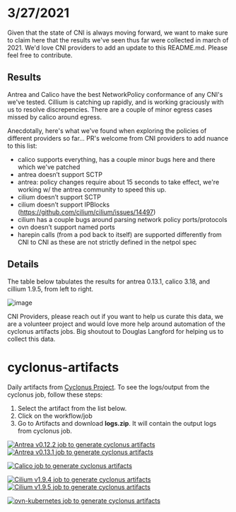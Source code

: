 # 3/27/2021

Given that the state of CNI is always moving forward, we want to make sure to claim here that the results we've seen thus far were collected in march of 2021.  We'd love CNI providers to add an update to this README.md.  Please feel free to contribute.

## Results
Antrea and Calico have the best NetworkPolicy conformance of any CNI's we've tested.  Cillium is catching up rapidly, and is working graciously with us to resolve discrepencies.  There are a couple of minor egress cases missed by calico around egress.

Anecdotally, here's what we've found when exploring the policies of different providers so far... PR's welcome from CNI providers to add nuance to this list:

- calico supports everything, has a couple minor bugs here and there which we've patched
- antrea doesn’t support SCTP
- antrea: policy changes require about 15 seconds to take effect, we're working w/ the antrea community to speed this up.
- cilium doesn’t support SCTP
- cilium doesn’t support IPBlocks (https://github.com/cilium/cilium/issues/14497)
- cilium has a couple bugs around parsing network policy ports/protocols
- ovn doesn’t support named ports
- harepin calls (from a pod back to itself) are supported differently from CNI to CNI as these are not strictly defined in the netpol spec

## Details

The table below tabulates the results for antrea 0.13.1, calico 3.18, and cillium 1.9.5, from left to right.  

![image](https://user-images.githubusercontent.com/826111/112733880-c5b96b80-8eff-11eb-9378-062b6d045316.png)

CNI Providers, please reach out if you want to help us curate this data, we are a volunteer project and would love more help around automation of the cyclonus artifacts jobs.  Big shoutout to Douglas Langford for helping us to collect this data.

# cyclonus-artifacts
Daily artifacts from [Cyclonus Project](https://github.com/mattfenwick/cyclonus). To see the logs/output from the cyclonus job, follow these steps:

  1. Select the artifact from the list below.
  2. Click on the workflow/job
  3. Go to Artifacts and download **logs.zip**. It will contain the output logs from cyclonus job.

[![Antrea v0.12.2 job to generate cyclonus artifacts](https://github.com/K8sbykeshed/cyclonus-artifacts/actions/workflows/antrea_v0.12.2_job.yml/badge.svg)](https://github.com/K8sbykeshed/cyclonus-artifacts/actions/workflows/antrea_v0.12.2_job.yml)  
[![Antrea v0.13.1 job to generate cyclonus artifacts](https://github.com/K8sbykeshed/cyclonus-artifacts/actions/workflows/antrea_v0.13.1_job.yml/badge.svg)](https://github.com/K8sbykeshed/cyclonus-artifacts/actions/workflows/antrea_v0.13.1_job.yml)  

[![Calico job to generate cyclonus artifacts](https://github.com/K8sbykeshed/cyclonus-artifacts/actions/workflows/calico.yml/badge.svg)](https://github.com/K8sbykeshed/cyclonus-artifacts/actions/workflows/calico.yml)  

[![Cilium v1.9.4 job to generate cyclonus artifacts](https://github.com/K8sbykeshed/cyclonus-artifacts/actions/workflows/cilium_v1.9.4_job.yml/badge.svg)](https://github.com/K8sbykeshed/cyclonus-artifacts/actions/workflows/cilium_v1.9.4_job.yml)  
[![Cilium v1.9.5 job to generate cyclonus artifacts](https://github.com/K8sbykeshed/cyclonus-artifacts/actions/workflows/cilium_v1.9.5_job.yml/badge.svg)](https://github.com/K8sbykeshed/cyclonus-artifacts/actions/workflows/cilium_v1.9.5_job.yml)  

[![ovn-kubernetes job to generate cyclonus artifacts](https://github.com/K8sbykeshed/cyclonus-artifacts/actions/workflows/ovn-kubernetes.yml/badge.svg)](https://github.com/K8sbykeshed/cyclonus-artifacts/actions/workflows/ovn-kubernetes.yml)  

